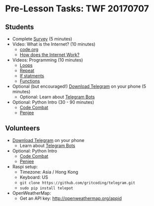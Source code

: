 # Pre-Lesson Tasks: TWF 20170707

## Students

* Complete [Survey](https://goo.gl/forms/mBxLLekZnuqzZFo13) (5 minutes)
* Video: What is the Internet? (10 minutes)
  * [code.org](https://www.youtube.com/watch?v=Dxcc6ycZ73M)
  * [How does the Internet Work?](https://www.youtube.com/watch?v=xeyLiXRGNaE)
* Videos: Programming (10 minutes)
  * [Loops](https://www.youtube.com/watch?v=mgooqyWMTxk)
  * [Repeat](https://www.youtube.com/watch?v=jsUN0NV5RfQ)
  * [If statments](https://www.youtube.com/watch?v=m2Ux2PnJe6E)
  * [Functions](https://www.youtube.com/watch?v=8T5acEwfJbw) 
* Optional (but encouraged!) [Download Telegram](https://telegram.org) on your phone (5 minutes)
  * Optional: Learn about [Telegram Bots](https://core.telegram.org/bots)
* Optional: Python Intro (30 - 90 minutes)
  * [Code Combat](https://codecombat.com/play?hour_of_code=true)
  * [Penjee](https://penjee.com/hoc/welcome)

## Volunteers

* [Download Telegram](https://telegram.org) on your phone
  * Learn about [Telegram Bots](https://core.telegram.org/bots)
* Optional: Python Intro
  * [Code Combat](https://codecombat.com/play?hour_of_code=true)
  * [Penjee](https://penjee.com/hoc/welcome)
* Raspi setup:
  * Timezone: Asia / Hong Kong
  * Keyboard: US
  * `git clone https://github.com/gritcoding/telegram.git`
  * `sudo pip install telepot`
* OpenWeatherMap:
  * Get an API key: http://openweathermap.org/appid

